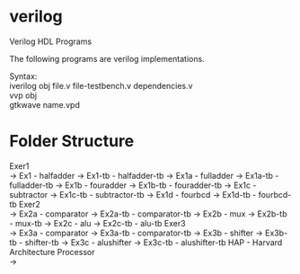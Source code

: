 # verilog
Verilog HDL Programs

The following programs are verilog implementations.

Syntax:  
iverilog obj file.v file-testbench.v dependencies.v  
vvp obj  
gtkwave name.vpd  

# Folder Structure
Exer1  
 -> Ex1		- halfadder
 -> Ex1-tb	- halfadder-tb
 -> Ex1a	- fulladder
 -> Ex1a-tb	- fulladder-tb
 -> Ex1b	- fouradder
 -> Ex1b-tb	- fouradder-tb
 -> Ex1c	- subtractor
 -> Ex1c-tb	- subtractor-tb
 -> Ex1d	- fourbcd
 -> Ex1d-tb	- fourbcd-tb
Exer2  
 -> Ex2a	- comparator
 -> Ex2a-tb	- comparator-tb
 -> Ex2b	- mux
 -> Ex2b-tb	- mux-tb
 -> Ex2c	- alu
 -> Ex2c-tb	- alu-tb
Exer3  
 -> Ex3a	- comparator
 -> Ex3a-tb	- comparator-tb
 -> Ex3b	- shifter
 -> Ex3b-tb	- shifter-tb
 -> Ex3c	- alushifter
 -> Ex3c-tb	- alushifter-tb
HAP - Harvard Architecture Processor  
 -> 

